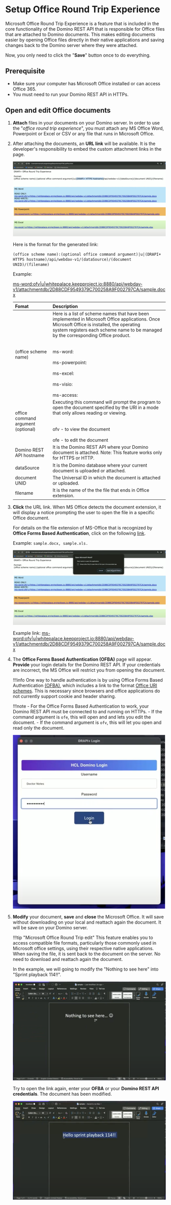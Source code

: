 # Setup Office Round Trip Experience

Microsoft Office Round Trip Experience is a feature that is included in the core functionality of the Domino REST API that is responsible for Office files that are attached to Domino documents. This makes editing documents easier by opening Office files directly in their native applications and saving changes back to the Domino server where they were attached.

Now, you only need to click the "**Save**" button once to do everything.

## Prerequisite

- Make sure your computer has Microsoft Office installed or can access Office 365.
- You must need to run your Domino REST API in HTTPs. 


## Open and edit Office documents

1. **Attach** files in your documents on your Domino server. In order to use the "*office round trip experience*", you must attach any MS Office Word, Powerpoint or Excel or CSV or any file that runs in Microsoft Office.

2. After attaching the documents, an **URL link** will be available. It is the developer's responsibility to embed the custom attachment links in the page. 

    ![alt text](../assets/images/rtlink.png)

    Here is the format for the generated link:
    
    ```
    (office scheme name):(optional office command argument)|u|(DRAPI+ HTTPS hostname)/api/webdav-v1/(dataSource)/(document UNID)/(filename)
    ```
    
    Example:

    [ms-word:ofv|u|whitepalace.keepproject.io:8880/api/webdav-v1/attachmentdb/2D88CDF9549379C700258A9F002797CA/sample.docx](ms-word:ofv|u|whitepalace.keepproject.io:8880/api/webdav-v1/attachmentdb/2D88CDF9549379C700258A9F002797CA/sample.docx)
    


    |Fomat |Description|
    |:-----|:--------|
    |(office scheme name)| Here is a list of scheme names that have been implemented in Microsoft Office applications. Once Microsoft Office is installed, the operating system registers each scheme name to be managed by the corresponding Office product. <br></br> <br>ms-word:</br><br>ms-powerpoint:</br><br>ms-excel:</br><br>ms-visio:</br><br>ms-access:</br>|
    | office command argument (optional) | Executing this command will prompt the program to open the document specified by the URI in a mode that only allows reading or viewing.  <br></br> <br> ofv - to view the document </br> <br>ofe - to edit the document</br>|
    |Domino REST API hostname| It is the Domino REST API where your Domino document is attached. Note: This feature works only for HTTPS or HTTP.  |
    | dataSource | It is the Domino database where your current document is uploaded or attached.|
    | document UNID| The Universal ID in which the document is attached or uploaded.|
    | filename | It is the name of the the file that ends in  Office extension. |

3. **Click** the URL link. When MS Office detects the document extension, it will display a notice prompting the user to open the file in a specific Office document. 

    For details on the file extension of MS-Office that is recognized by **Office Forms Based Authentication**, click on the following [link](../references/ofba.md).

    Example: `sample.docx, sample.xls.`

    ![alt text](../assets/images/rtprompt.png)
    
    Example link:
    [ms-word:ofv|u|whitepalace.keepproject.io:8880/api/webdav-v1/attachmentdb/2D88CDF9549379C700258A9F002797CA/sample.docx](ms-word:ofv|u|whitepalace.keepproject.io:8880/api/webdav-v1/attachmentdb/2D88CDF9549379C700258A9F002797CA/sample.docx)

3. The **Office Forms Based Authentication (OFBA)** page will appear. **Provide** your login details for the Domino REST API. If your credentials are incorrect, the MS Office will restrict you from opening the document.
    
    !!!info
        One way to handle authentication is by using Office Forms Based Authentication [(OFBA)](https://learn.microsoft.com/en-us/openspecs/sharepoint_protocols/ms-ofba/30c7bbe9-b284-421f-b866-4e7ed4866027), which includes a link to the format [Office URI schemes](https://learn.microsoft.com/en-us/office/client-developer/office-uri-schemes). This is necessary since browsers and office applications do not currently support cookie and header sharing.

    !!!note
        - For the Office Forms Based Authentication to work, your Domino REST API must be connected to and running on HTTPs.
        - If the command argument is `ofe`, this will open and and lets you edit the document.
        - If the command argument is `ofv`, this will let you open and read only the document.
    
    ![alt text](../assets/images/ofbalogin.png)

4. **Modify** your document, **save** and **close** the Microsoft Office. It will save without downloading on your local and reattach again the document. It will be save on your Domino server.

    !!!tip "Microsoft Office Round Trip edit"
        This feature enables you to access compatible file formats, particularly those commonly used in Microsoft office settings, using their respective native applications. When saving the file, it is sent back to the document on the server. No need to download and reattach again the document.

    In the example, we will going to modify the "Nothing to see here" into "Sprint playback 114!!". 

    ![alt text](../assets/images/rtmodify.png)

    Try to open the link again, enter your **OFBA** or your **Domino REST API credentials**. The document has been modified.

    ![alt text](../assets/images/rtsave.png)

